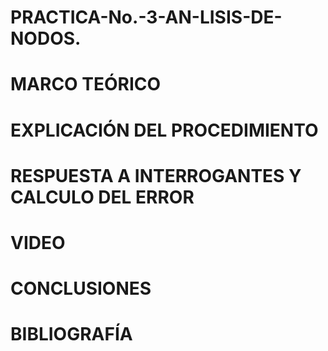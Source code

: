 # PRACTICA-No.-3-AN-LISIS-DE-NODOS.

# MARCO TEÓRICO

# EXPLICACIÓN DEL PROCEDIMIENTO


# RESPUESTA A INTERROGANTES Y CALCULO DEL ERROR


# VIDEO


# CONCLUSIONES


# BIBLIOGRAFÍA
